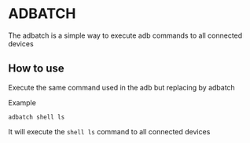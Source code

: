 # ADBATCH

The adbatch is a simple way to execute adb commands to all connected devices

## How to use

Execute the same command used in the adb but replacing by adbatch

Example
```
adbatch shell ls
```

It will execute the `shell ls` command to all connected devices